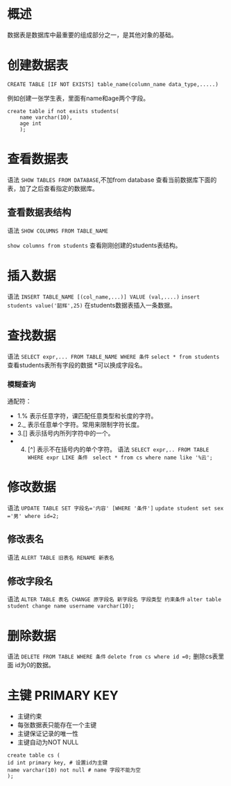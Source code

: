 # 概述
数据表是数据库中最重要的组成部分之一，是其他对象的基础。

# 创建数据表
`CREATE TABLE [IF NOT EXISTS] table_name(column_name data_type,.....)`

例如创建一张学生表，里面有name和age两个字段。
```
create table if not exists students(
    name varchar(10),
    age int
    ); 
```
# 查看数据表
语法 `SHOW TABLES FROM DATABASE`,不加from database 查看当前数据库下面的表，加了之后查看指定的数据库。

## 查看数据表结构
语法 `SHOW COLUMNS FROM TABLE_NAME`

`show columns from students` 查看刚刚创建的students表结构。

# 插入数据
语法 `INSERT TABLE_NAME [(col_name,...)] VALUE (val,....)`
`insert students value('韶辉',25)` 在students数据表插入一条数据。

# 查找数据
语法 `SELECT expr,... FROM TABLE_NAME WHERE 条件`
`select * from students` 查看students表所有字段的数据 *可以换成字段名。
### 模糊查询
通配符：
* 1.% 表示任意字符，课匹配任意类型和长度的字符。
* 2._ 表示任意单个字符。常用来限制字符长度。
* 3.[] 表示括号内所列字符中的一个。
* 4. [^] 表示不在括号内的单个字符。
语法 `SELECT expr,.. FROM TABLE WHERE expr LIKE 条件`
` select * from cs where name like '%云';`

# 修改数据
语法 `UPDATE TABLE SET 字段名='内容' [WHERE '条件']`
`update student set sex ='男' where id=2;`
## 修改表名
语法 `ALERT TABLE 旧表名 RENAME 新表名`

## 修改字段名
语法 `ALTER TABLE 表名 CHANGE 原字段名 新字段名 字段类型 约束条件`
`alter table student change name username varchar(10);`

# 删除数据
语法 `DELETE FROM TABLE WHERE 条件`
`delete from cs where id =0;`
删除cs表里面 id为0的数据。


# 主键 PRIMARY KEY
* 主键约束
* 每张数据表只能存在一个主键
* 主键保证记录的唯一性
* 主键自动为NOT NULL

```
create table cs (
id int primary key, # 设置id为主键
name varchar(10) not null # name 字段不能为空
);
```




